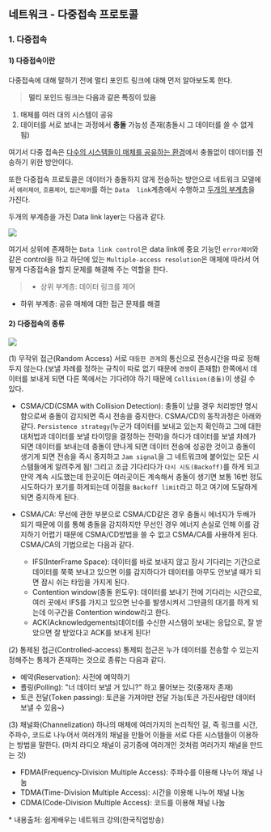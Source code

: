 ## 네트워크 - 다중접속 프로토콜
### 1. 다중접속
#### 1) 다중접속이란
다중접속에 대해 말하기 전에 멀티 포인트 링크에 대해 먼저 알아보도록 한다. 
> **멀티 포인드 링크는 다음과 같은 특징이 있음**
1. 매체를 여러 대의 시스템이 공유
2. 데이터를 서로 보내는 과정에서 **충돌** 가능성 존재(충돌시 그 데이터를 쓸 수 없게 됨)

여기서 다중 접속은 <u>다수의 시스템들이 매체를 공유하는 환경</u>에서 충돌없이 데이터를 전송하기 위한 방안이다.

또한 다중접속 프로토콜은 데이터가 충돌하지 않게 전송하는 방안으로 네트워크 모델에서 `에러제어`, `흐름제어`, `접근제어`를 하는 `Data  link`계층에서 수행하고 <u>두개의 부계층</u>을 가진다.

두개의 부계층을 가진 Data link layer는 다음과 같다.

![](https://images.velog.io/images/anjaekk/post/ae486d04-f817-4cef-8306-d354d41cc951/image.png)

여기서 상위에 존재하는 `Data link control`은 data link에 중요 기능인 `error제어`와 같은 control을 하고 하단에 있는 `Multiple-access resolution`은 매체에 따라서 어떻게 다중접속을 할지 문제를 해결해 주는 역할을 한다.
> - 상위 부계층: 데이터 링크를 제어
 - 하위 부계층: 공유 매체에 대한 접근 문제를 해결 

#### 2) 다중접속의 종류

![](https://images.velog.io/images/anjaekk/post/7ff1d769-e858-4116-a20e-696e316df3c8/image.png)

(1) 무작위 접근(Random Access)
서로 `대등한 관계`의 통신으로 전송시간을 따로 정해두지 않는다.(보낼 차례를 정하는 규칙이 따로 없기 때문에 `경쟁`이 존재함) 한쪽에서 데이터를 보내게 되면 다른 쪽에서는 기다려야 하기 때문에 `Collision(충돌)`이 생길 수 있다.

  - CSMA/CD(CSMA with Collision Detection): 충돌이 났을 경우 처리방안 명시함으로써 충돌이 감지되면 즉시 전송을 중지한다.
  CSMA/CD의 동작과정은 아래와 같다.
  `Persistence strategy`(누군가 데이터를 보내고 있는지 확인하고 그에 대한 대처법과 데이터를 보낼 타이밍을 결정하는 전략)을 하다가 데이터를 보낼 차례가 되면 데이터를 보내는데 충돌이 안나게 되면 데이터 전송에 성공한 것이고 충돌이 생기게 되면 전송을 즉시 중지하고 `Jam signal`을 그 네트워크에 붙어있는 모든 시스템들에게 알려주게 됨! 그리고 조금 기다리다가 `다시 시도(Backoff)`를 하게 되고 만약 계속 시도했는데 한곳이든 여러곳이든 계속해서 충돌이 생기면 보통 16번 정도 시도하다가 포기를 하게되는데 이점을 `Backoff limit`라고 하고 여기에 도달하게되면 중지하게 된다. 

- CSMA/CA: 무선에 관한 부분으로 CSMA/CD같은 경우 충돌시 에너지가 두배가 되기 때문에 이를 통해 충돌을 감지하지만 무선인 경우 에너지 손실로 인해 이를 감지하기 어렵기 때문에 CSMA/CD방법을 쓸 수 없고 CSMA/CA를 사용하게 된다. 
CSMA/CA의 기법으로는 다음과 같다.
  - IFS(InterFrame Space): 데이터를 바로 보내지 않고 잠시 기다리는 기간으로 데이터를 쭉쭉 보내고 있으면 이를 감지하다가 데이터를 아무도 안보낼 때가 되면 잠시 쉬는 타임을 가지게 된다. 
  - Contention window(충돌 윈도우): 데이터를 보내기 전에 기다리는 시간으로, 여러 곳에서 IFS를 가지고 있으면 난수를 발생시켜서 그만큼의 대기를 하게 되는데 이구간을 Contention window라고 한다.
  - ACK(Acknowledgements)데이터를 수신한 시스템이 보내는 응답으로, 잘 받았으면 잘 받았다고 ACK를 보내게 된다!

(2) 통제된 접근(Controlled-access)
통제퇴 접근은 누가 데이터를 전송할 수 있는지 정해주는 통제가 존재하는 것으로 종류는 다음과 같다.

  - 예약(Reservation): 사전에 예약하기
  - 폴링(Polling): "너 데이터 보낼 거 있니?" 하고 물어보는 것(중재자 존재)
  - 토큰 전달(Token passing): 토큰을 가져야만 전달 가능(토큰 가진사람만 데이터 보낼 수 있음~)
  
(3) 채널화(Channelization)
하나의 매체에 여러가지의 논리적인 길, 즉 링크를 시간, 주파수, 코드로 나누어서 여러개의 채널을 만들어 이들을 서로 다른 시스템들이 이용하는 방법을 말한다.
(마치 라디오 채널이 공기중에 여러개인 것처럼 여러가지 채널을 만드는 것)

  - FDMA(Frequency-Division Multiple Access): 주파수를 이용해 나누어 채널 나눔
  - TDMA(Time-Division Multiple Access): 시간을 이용해 나누어 채널 나눔
  - CDMA(Code-Division Multiple Access): 코드를 이용해 채널 나눔
 


\* 내용출처: 쉽게배우는 네트워크 강의(한국직업방송)
